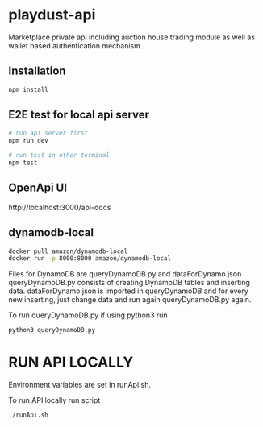 # playdust-api

Marketplace private api including auction house trading module as well as wallet based authentication mechanism.

## Installation
```bash
npm install
```

## E2E test for local api server
```bash
# run api server first
npm run dev

# run test in other terminal
npm test
```

## OpenApi UI

http://localhost:3000/api-docs

## dynamodb-local

```bash
docker pull amazon/dynamodb-local
docker run -p 8000:8000 amazon/dynamodb-local
```

Files for DynamoDB are queryDynamoDB.py and dataForDynamo.json
queryDynamoDB.py consists of creating DynamoDB tables and inserting data.
dataForDynamo.json is imported in queryDynamoDB and for every new inserting, just change data and run again queryDynamoDB.py again. 

To run queryDynamoDB.py if using python3 run 
```bash
python3 queryDynamoDB.py
```
# RUN API LOCALLY

Environment variables are set in runApi.sh.

To run API locally run script 
```bash
./runApi.sh
```




